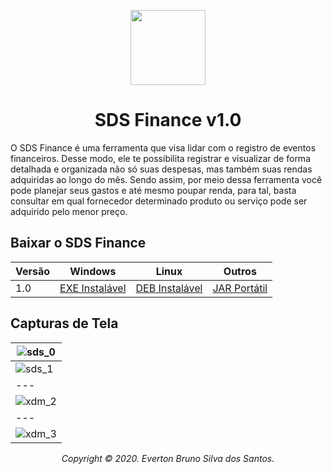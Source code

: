 <p id="simbol" align="center">
	<img src="https://i.imgur.com/hhzQTiv.png" height="120px"/>
	<h1 align="center">SDS Finance v1.0</h1>
</p>

O SDS Finance é uma ferramenta que visa lidar com o registro de eventos financeiros. Desse modo, ele te possibilita registrar e visualizar de forma detalhada e organizada não só suas despesas, mas também suas rendas adquiridas ao longo do mês. Sendo assim, por meio dessa ferramenta você pode planejar seus gastos e até mesmo poupar renda, para tal, basta consultar em qual fornecedor determinado produto ou serviço pode ser adquirido pelo menor preço.

## Baixar o SDS Finance

| Versão | Windows | Linux | Outros |
| --- | --- | --- | --- |
| 1.0 | [EXE Instalável][100] | [DEB Instalável][101] | [JAR Portátil][102] |

## Capturas de Tela

| ![sds_0][00] |
| --- |
| ![sds_1][01] |
| --- |
| ![xdm_2][02] |
| --- |
| ![xdm_3][03] |

[//]: #DownloadFile
[100]: https://ufpr.dl.sourceforge.net/project/sdsfinance/v1.0/Windows/SDSFinance.exe
[101]: https://ufpr.dl.sourceforge.net/project/sdsfinance/v1.0/Linux/SDSFinance.deb
[102]: https://ufpr.dl.sourceforge.net/project/sdsfinance/v1.0/Others/SDSFinance.jar

[//]: #ScreenShot
[00]: https://i.imgur.com/Lk9sd2n.png
[01]: https://i.imgur.com/a6SDGH7.png
[02]: https://i.imgur.com/tghOlU3.png
[03]: https://i.imgur.com/aSxBvTQ.png

<p align="center"><em> Copyright © 2020. Everton Bruno Silva dos Santos. </em></p>
